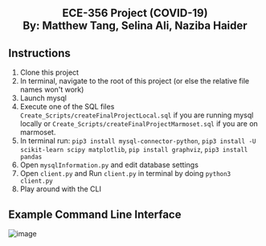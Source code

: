 <h2 align="center">
  ECE-356 Project (COVID-19)<br/>
  By: Matthew Tang, Selina Ali, Naziba Haider
</h2>

## Instructions
1) Clone this project
2) In terminal, navigate to the root of this project (or else the relative file names won't work)
3) Launch mysql
4) Execute one of the SQL files `Create_Scripts/createFinalProjectLocal.sql` if you are running mysql locally or `Create_Scripts/createFinalProjectMarmoset.sql` if you are on marmoset.
5) In terminal run: `pip3 install mysql-connector-python`, `pip3 install -U scikit-learn scipy matplotlib`, `pip install graphviz`, `pip3 install pandas`
6) Open `mysqlInformation.py` and edit database settings
7) Open `client.py` and Run `client.py` in terminal by doing `python3 client.py`
8) Play around with the CLI

## Example Command Line Interface
![image](https://user-images.githubusercontent.com/38430052/114743859-12cc7880-9d1b-11eb-8ba7-f4d6f6c4f49f.png)

